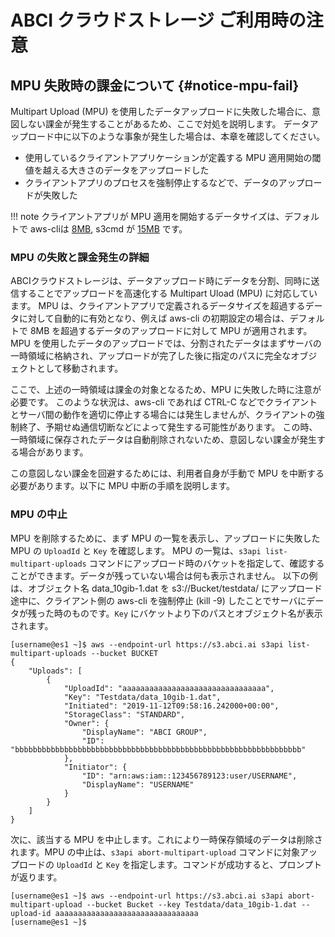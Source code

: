 # ABCI クラウドストレージ ご利用時の注意

## MPU 失敗時の課金について {#notice-mpu-fail}

Multipart Upload (MPU) を使用したデータアップロードに失敗した場合に、意図しない課金が発生することがあるため、ここで対処を説明します。
データアップロード中に以下のような事象が発生した場合は、本章を確認してください。

* 使用しているクライアントアプリケーションが定義する MPU 適用開始の閾値を越える大きさのデータをアップロードした
* クライアントアプリのプロセスを強制停止するなどで、データのアップロードが失敗した

!!! note 
    クライアントアプリが MPU 適用を開始するデータサイズは、デフォルトで aws-cliは [8MB](https://docs.aws.amazon.com/cli/latest/topic/s3-config.html#multipart-threshold), s3cmd が [15MB](https://s3tools.org/kb/item13.htm) です。

### MPU の失敗と課金発生の詳細

ABCIクラウドストレージは、データアップロード時にデータを分割、同時に送信することでアップロードを高速化する Multipart Uload (MPU) に対応しています。
MPU は、クライアントアプリで定義されるデータサイズを超過するデータに対して自動的に有効となり、例えば aws-cli の初期設定の場合は、デフォルトで 8MB を超過するデータのアップロードに対して MPU が適用されます。
MPU を使用したデータのアップロードでは、分割されたデータはまずサーバの一時領域に格納され、アップロードが完了した後に指定のパスに完全なオブジェクトとして移動されます。

ここで、上述の一時領域は課金の対象となるため、MPU に失敗した時に注意が必要です。
このような状況は、aws-cli であれば CTRL-C などでクライアントとサーバ間の動作を適切に停止する場合には発生しませんが、クライアントの強制終了、予期せぬ通信切断などによって発生する可能性があります。
この時、一時領域に保存されたデータは自動削除されないため、意図しない課金が発生する場合があります。

この意図しない課金を回避するためには、利用者自身が手動で MPU を中断する必要があります。以下に MPU 中断の手順を説明します。

### MPU の中止

MPU を削除するために、まず MPU の一覧を表示し、アップロードに失敗した MPU の `UploadId` と `Key` を確認します。
MPU の一覧は、`s3api list-multipart-uploads` コマンドにアップロード時のバケットを指定して、確認することができます。データが残っていない場合は何も表示されません。
以下の例は、オブジェクト名 data_10gib-1.dat を s3://Bucket/testdata/ にアップロード途中に、クライアント側の aws-cli を強制停止 (kill -9) したことでサーバにデータが残った時のものです。`Key` にバケットより下のパスとオブジェクト名が表示されます。
```
[username@es1 ~]$ aws --endpoint-url https://s3.abci.ai s3api list-multipart-uploads --bucket BUCKET
{
    "Uploads": [
        {
            "UploadId": "aaaaaaaaaaaaaaaaaaaaaaaaaaaaaaaa",
            "Key": "Testdata/data_10gib-1.dat",
            "Initiated": "2019-11-12T09:58:16.242000+00:00",
            "StorageClass": "STANDARD",
            "Owner": {
                "DisplayName": "ABCI GROUP",
                "ID": "bbbbbbbbbbbbbbbbbbbbbbbbbbbbbbbbbbbbbbbbbbbbbbbbbbbbbbbbbbbbbbbb"
            },
            "Initiator": {
                "ID": "arn:aws:iam::123456789123:user/USERNAME",
                "DisplayName": "USERNAME"
            }
        }
    ]
}
```

次に、該当する MPU を中止します。これにより一時保存領域のデータは削除されます。MPU の中止は、`s3api abort-multipart-upload` コマンドに対象アップロードの `UploadId` と `Key` を指定します。コマンドが成功すると、プロンプトが返ります。
```
[username@es1 ~]$ aws --endpoint-url https://s3.abci.ai s3api abort-multipart-upload --bucket Bucket --key Testdata/data_10gib-1.dat --upload-id aaaaaaaaaaaaaaaaaaaaaaaaaaaaaaaa
[username@es1 ~]$
```
